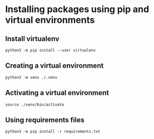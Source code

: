 # Installing packages using pip and virtual environments

## Install virtualenv

```code
python3 -m pip install --user virtualenv
```

## Creating a virtual environment

```code
python3 -m venv ./.venv
```

## Activating a virtual environment

```code
source ./venv/bin/activate
```

## Using requirements files

```code
python3 -m pip install -r requirements.txt
```
